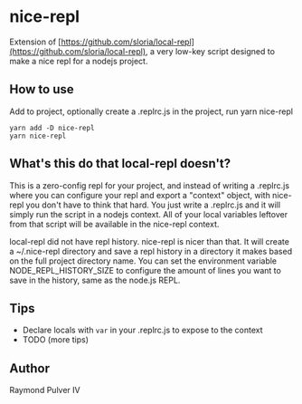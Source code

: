 # nice-repl

Extension of [https://github.com/sloria/local-repl](https://github.com/sloria/local-repl), a very low-key script designed to make a nice repl for a nodejs project.


## How to use

Add to project, optionally create a .replrc.js in the project, run yarn nice-repl

```shell
yarn add -D nice-repl
yarn nice-repl
```

## What's this do that local-repl doesn't?

This is a zero-config repl for your project, and instead of writing a .replrc.js where you can configure your repl and export a "context" object, with nice-repl you don't have to think that hard. You just write a .replrc.js and it will simply run the script in a nodejs context. All of your local variables leftover from that script will be available in the nice-repl context.

local-repl did not have repl history. nice-repl is nicer than that. It will create a ~/.nice-repl directory and save a repl history in a directory it makes based on the full project directory name. You can set the environment variable NODE_REPL_HISTORY_SIZE to configure the amount of lines you want to save in the history, same as the node.js REPL.


## Tips

- Declare locals with `var` in your .replrc.js to expose to the context
- TODO (more tips)

## Author

 Raymond Pulver IV
